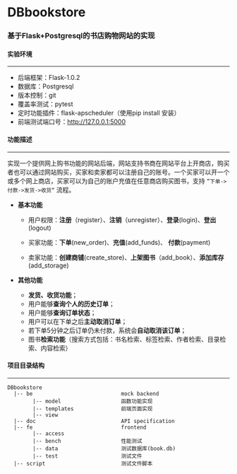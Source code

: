 # DBbookstore

### 基于Flask+Postgresql的书店购物网站的实现



#### 实验环境

-----------

- 后端框架：Flask-1.0.2
- 数据库：Postgresql
- 版本控制：git
- 覆盖率测试：pytest
- 定时功能插件：flask-apscheduler（使用pip install 安装）
- 前端测试端口号：http://127.0.0.1:5000



#### 功能描述

---------

实现一个提供网上购书功能的网站后端，网站支持书商在网站平台上开商店，购买者也可以通过网站购买，买家和卖家都可以注册自己的账号。一个买家可以开一个或多个网上商店，买家可以为自己的账户充值在任意商店购买图书，支持 `”下单->付款->发货->收货“` 流程。

- **基本功能**

  - 用户权限：**注册**（register）、**注销**（unregister）、**登录**(login)、**登出**(logout)

  - 买家功能：**下单**(new_order)、**充值**(add_funds)、 **付款**(payment)

  - 卖家功能：**创建商铺**(create_store)、**上架图书**（add_book）、**添加库存**(add_storage)

    

- **其他功能**

  - **发货、收货功能**；
  - 用户能够**查询个人的历史订单**；
  - 用户能够**查询订单状态**；
  - 用户可以在下单之后**主动取消订单**；
  - 若下单5分钟之后订单仍未付款，系统会**自动取消该订单**；
  - 图书**检索功能**（搜索方式包括：书名检索、标签检索、作者检索、目录检索、内容检索）



#### 项目目录结构

---------

```shell
DBbookstore
  |-- be                            mock backend
        |-- model                   函数功能实现
        |-- templates               前端页面实现
        |-- view                    
  |-- doc                           API specification
  |-- fe                            frontend
        |-- access
        |-- bench                   性能测试
        |-- data                    测试数据库(book.db)
        |-- test                    测试文件
  |-- script                        测试文件脚本
```

